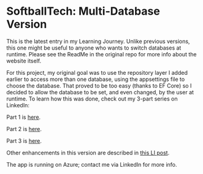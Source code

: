 # SoftballTech: Multi-Database Version

This is the latest entry in my Learning Journey. Unlike previous versions, this one might be useful to anyone who wants to switch databases at runtime. Please see the ReadMe in the original repo for more info about the website itself.

For this project, my original goal was to use the repository layer I added earlier to access more than one database, using the appsettings file to choose the database. That proved to be too easy (thanks to EF Core) so I decided to allow the database to be set, and even changed, by the user at runtime. To learn how this was done, check out my 3-part series on LinkedIn: 

Part 1 is [here](https://www.linkedin.com/posts/jimzuras_learning-journey-part-9-switching-between-activity-7159289347744088064-78Cx).

Part 2 is [here](https://www.linkedin.com/posts/jimzuras_learning-journey-part-9-switching-between-activity-7159291042326831104-9oUw).

Part 3 is [here](https://www.linkedin.com/posts/jimzuras_learning-journey-part-9-switching-between-activity-7159294226445254656-Y2Fe).

Other enhancements in this version are described in [this LI post](https://www.linkedin.com/posts/jimzuras_learning-journey-part-10-multi-database-activity-7159296349102895104-ZIwh).

The app is running on Azure; contact me via LinkedIn for more info.
